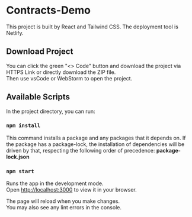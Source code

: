 # Contracts-Demo

This project is built by React and Tailwind CSS. The deployment tool is Netlify.

## Download Project

You can click the green "<> Code" button and download the project via HTTPS Link or directly download the ZIP file.\
Then use vsCode or WebStorm to open the project.

## Available Scripts

In the project directory, you can run:

### `npm install`

This command installs a package and any packages that it depends on. If the package has a package-lock, the installation of dependencies will be driven by that, respecting the following order of precedence: **package-lock.json**

### `npm start`

Runs the app in the development mode.\
Open [http://localhost:3000](http://localhost:3000) to view it in your browser.

The page will reload when you make changes.\
You may also see any lint errors in the console.

